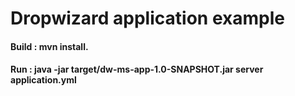 # Dropwizard application example 

#### Build : mvn install. 
#### Run : java -jar target/dw-ms-app-1.0-SNAPSHOT.jar server application.yml

